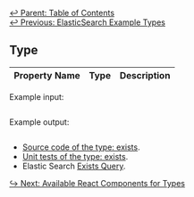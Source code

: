 ﻿[↩  Parent: Table of Contents](../README.md)  
[↩  Previous: ElasticSearch Example Types](elasticsearch-example-types.md)

## Type

| Property Name | Type | Description |
| --- | --- | --- |

Example input:
```javascript
```

Example output:

```javascript
```

- [Source code of the type: exists](https://github.com/smartprocure/contexture-elasticsearch/blob/master/src/example-types/exists.js).
- [Unit tests of the type: exists](https://github.com/smartprocure/contexture-elasticsearch/blob/master/test/example-types/exists.js).
- Elastic Search [Exists Query](https://www.elastic.co/guide/en/elasticsearch/reference/current/query-dsl-exists-query.html).

[↪ Next: Available React Components for Types](react-components.md)
